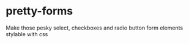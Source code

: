 pretty-forms
============

Make those pesky select, checkboxes and radio button form elements stylable with css